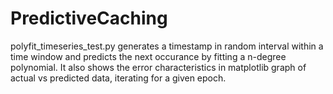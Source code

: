 # PredictiveCaching

polyfit_timeseries_test.py generates a timestamp in random interval within a time window and predicts the next occurance by fitting a n-degree polynomial.
It also shows the error characteristics in matplotlib graph of actual vs predicted data, iterating for a given epoch.
